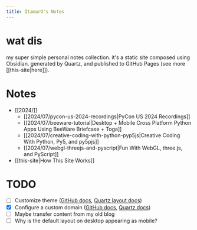 ```yaml
---
title: ItamarO's Notes
---
```

# wat dis

my super simple personal notes collection. it's a static site composed using Obsidian. generated by Quartz, and published to GitHub Pages (see more [[this-site|here]]).

# Notes
- [[2024/]]
	- [[2024/07/pycon-us-2024-recordings|PyCon US 2024 Recordings]]
	- [[2024/07/beeware-tutorial|Desktop + Mobile Cross Platform Python Apps Using BeeWare Briefcase + Toga]]
	- [[2024/07/creative-coding-with-python-pyp5js|Creative Coding With Python, Py5, and py5pjs]]
	- [[2024/07/webgl-threejs-and-pyscript|Fun With WebGL, three.js, and PyScript]]
- [[this-site|How This Site Works]]

# TODO

- [ ] Customize theme ([GitHub docs](https://docs.github.com/en/pages/setting-up-a-github-pages-site-with-jekyll/adding-a-theme-to-your-github-pages-site-using-jekyll), [Quartz layout docs](https://quartz.jzhao.xyz/layout))
- [x] Configure a custom domain ([GitHub docs](https://docs.github.com/en/pages/configuring-a-custom-domain-for-your-github-pages-site), [Quartz docs](https://quartz.jzhao.xyz/hosting#custom-domain))
- [ ] Maybe transfer content from my old blog
- [ ] Why is the default layout on desktop appearing as mobile?
